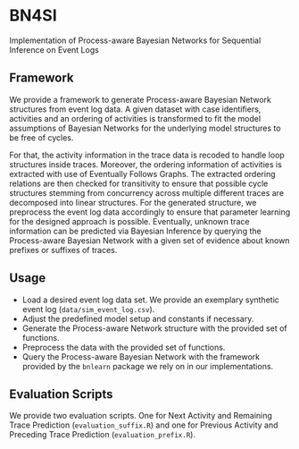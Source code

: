 # BN4SI
Implementation of Process-aware Bayesian Networks for Sequential Inference on Event Logs

## Framework
We provide a framework to generate Process-aware Bayesian Network structures from event log data. A given dataset with case identifiers, activities and an ordering of activities is transformed to fit the model assumptions of Bayesian Networks for the underlying model structures to be free of cycles.

For that, the activity information in the trace data is recoded to handle loop structures inside traces. Moreover, the ordering information of activities is extracted with use of Eventually Follows Graphs. The extracted ordering relations are then checked for transitivity to ensure that possible cycle structures stemming from concurrency across multiple different traces are decomposed into linear structures. For the generated structure, we preprocess the event log data accordingly to ensure that parameter learning for the designed approach is possible. Eventually, unknown trace information can be predicted via Bayesian Inference by querying the Process-aware Bayesian Network with a given set of evidence about known prefixes or suffixes of traces.

## Usage
- Load a desired event log data set. We provide an exemplary synthetic event log (`data/sim_event_log.csv`).
- Adjust the predefined model setup and constants if necessary.
- Generate the Process-aware Network structure with the provided set of functions.
- Preprocess the data with the provided set of functions.
- Query the Process-aware Bayesian Network with the framework provided by the `bnlearn` package we rely on in our implementations.

## Evaluation Scripts
We provide two evaluation scripts. One for Next Activity and Remaining Trace Prediction (`evaluation_suffix.R`) and one for Previous Activity and Preceding Trace Prediction (`evaluation_prefix.R`).
